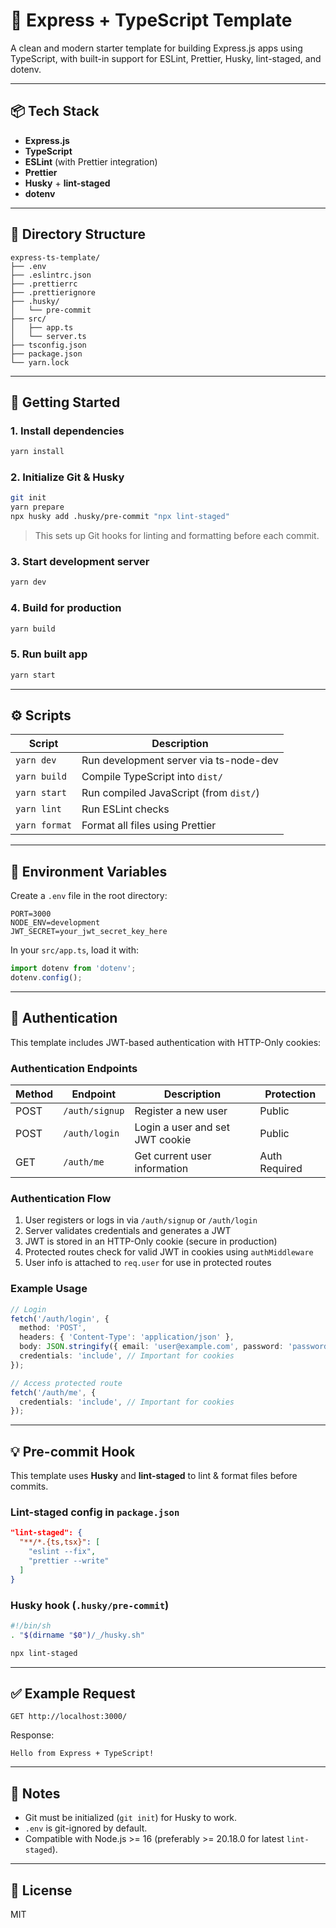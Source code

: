 # 🚀 Express + TypeScript Template

A clean and modern starter template for building Express.js apps using TypeScript, with built-in support for ESLint, Prettier, Husky, lint-staged, and dotenv.

---

## 📦 Tech Stack

- **Express.js**
- **TypeScript**
- **ESLint** (with Prettier integration)
- **Prettier**
- **Husky** + **lint-staged**
- **dotenv**

---

## 📁 Directory Structure

```
express-ts-template/
├── .env
├── .eslintrc.json
├── .prettierrc
├── .prettierignore
├── .husky/
│   └── pre-commit
├── src/
│   ├── app.ts
│   └── server.ts
├── tsconfig.json
├── package.json
└── yarn.lock
```

---

## 🚀 Getting Started

### 1. Install dependencies

```bash
yarn install
```

### 2. Initialize Git & Husky

```bash
git init
yarn prepare
npx husky add .husky/pre-commit "npx lint-staged"
```

> This sets up Git hooks for linting and formatting before each commit.

### 3. Start development server

```bash
yarn dev
```

### 4. Build for production

```bash
yarn build
```

### 5. Run built app

```bash
yarn start
```

---

## ⚙️ Scripts

| Script        | Description                            |
| ------------- | -------------------------------------- |
| `yarn dev`    | Run development server via ts-node-dev |
| `yarn build`  | Compile TypeScript into `dist/`        |
| `yarn start`  | Run compiled JavaScript (from `dist/`) |
| `yarn lint`   | Run ESLint checks                      |
| `yarn format` | Format all files using Prettier        |

---

## 🔐 Environment Variables

Create a `.env` file in the root directory:

```env
PORT=3000
NODE_ENV=development
JWT_SECRET=your_jwt_secret_key_here
```

In your `src/app.ts`, load it with:

```ts
import dotenv from 'dotenv';
dotenv.config();
```

---

## 🔑 Authentication

This template includes JWT-based authentication with HTTP-Only cookies:

### Authentication Endpoints

| Method | Endpoint       | Description                     | Protection    |
| ------ | -------------- | ------------------------------- | ------------- |
| POST   | `/auth/signup` | Register a new user             | Public        |
| POST   | `/auth/login`  | Login a user and set JWT cookie | Public        |
| GET    | `/auth/me`     | Get current user information    | Auth Required |

### Authentication Flow

1. User registers or logs in via `/auth/signup` or `/auth/login`
2. Server validates credentials and generates a JWT
3. JWT is stored in an HTTP-Only cookie (secure in production)
4. Protected routes check for valid JWT in cookies using `authMiddleware`
5. User info is attached to `req.user` for use in protected routes

### Example Usage

```ts
// Login
fetch('/auth/login', {
  method: 'POST',
  headers: { 'Content-Type': 'application/json' },
  body: JSON.stringify({ email: 'user@example.com', password: 'password123' }),
  credentials: 'include', // Important for cookies
});

// Access protected route
fetch('/auth/me', {
  credentials: 'include', // Important for cookies
});
```

---

## 💡 Pre-commit Hook

This template uses **Husky** and **lint-staged** to lint & format files before commits.

### Lint-staged config in `package.json`

```json
"lint-staged": {
  "**/*.{ts,tsx}": [
    "eslint --fix",
    "prettier --write"
  ]
}
```

### Husky hook (`.husky/pre-commit`)

```sh
#!/bin/sh
. "$(dirname "$0")/_/husky.sh"

npx lint-staged
```

---

## ✅ Example Request

```http
GET http://localhost:3000/
```

Response:

```
Hello from Express + TypeScript!
```

---

## 📝 Notes

- Git must be initialized (`git init`) for Husky to work.
- `.env` is git-ignored by default.
- Compatible with Node.js >= 16 (preferably >= 20.18.0 for latest `lint-staged`).

---

## 📜 License

MIT
